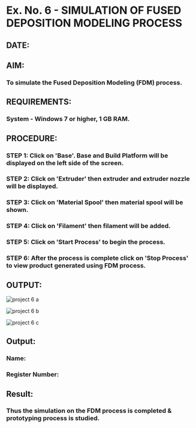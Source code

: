 # Ex. No. 6 - SIMULATION OF FUSED DEPOSITION MODELING PROCESS

## DATE: 
## AIM:
### To simulate the Fused Deposition Modeling (FDM) process.

## REQUIREMENTS:
### System - Windows 7 or higher, 1 GB RAM.

## PROCEDURE:
### STEP 1: Click on 'Base'. Base and Build Platform will be displayed on the left side of the screen.
### STEP 2: Click on 'Extruder' then extruder and extruder nozzle will be displayed.
### STEP 3: Click on 'Material Spool' then material spool will be shown.
### STEP 4: Click on 'Filament' then filament will be added.
### STEP 5: Click on 'Start Process' to begin the process.
### STEP 6: After the process is complete click on 'Stop Process' to view product generated using FDM process.

## OUTPUT:
![project 6 a](https://github.com/codedbykishore/Ex.-No---6.-SIMULATION-OF-FUSED-DEPOSITION-MODELING-PROCESS/assets/147139122/894521b5-e671-44e6-a4dd-2c851166678b)

![project 6 b](https://github.com/codedbykishore/Ex.-No---6.-SIMULATION-OF-FUSED-DEPOSITION-MODELING-PROCESS/assets/147139122/e96d9078-2b75-423f-8873-d00b6eb65876)

![project 6 c](https://github.com/codedbykishore/Ex.-No---6.-SIMULATION-OF-FUSED-DEPOSITION-MODELING-PROCESS/assets/147139122/bedcef34-118b-4fef-9465-026ca3cd0878)

## Output:

### Name:
### Register Number:

## Result:
### Thus the simulation on the FDM process is completed & prototyping process is studied.

